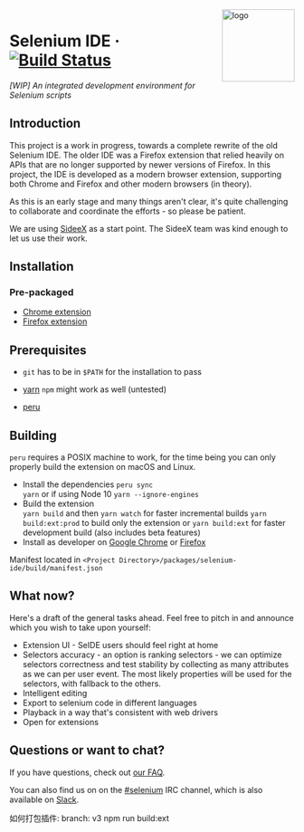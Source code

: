 <img src="packages/selenium-ide/src/icons/icon128.png" alt="logo" height="128" align="right" />

# Selenium IDE &middot; [![Build Status](https://travis-ci.com/SeleniumHQ/selenium-ide.svg?branch=master)](https://travis-ci.com/SeleniumHQ/selenium-ide)

_[WIP] An integrated development environment for Selenium scripts_

## Introduction

This project is a work in progress, towards a complete rewrite of the old Selenium IDE.
The older IDE was a Firefox extension that relied heavily on APIs that are no longer supported by newer versions of Firefox.
In this project, the IDE is developed as a modern browser extension, supporting both Chrome and Firefox and other modern browsers (in theory).

As this is an early stage and many things aren't clear, it's quite challenging to collaborate and coordinate the efforts - so please be patient.

We are using [SideeX](http://sideex.org/) as a start point. The SideeX team was kind enough to let us use their work.

## Installation

### Pre-packaged
- [Chrome extension](https://chrome.google.com/webstore/detail/selenium-ide/mooikfkahbdckldjjndioackbalphokd)
- [Firefox extension](https://addons.mozilla.org/en-GB/firefox/addon/selenium-ide/)

## Prerequisites

- `git` has to be in `$PATH` for the installation to pass

- [yarn](https://yarnpkg.com/en/docs/install) `npm` might work as well (untested)

- [peru](https://github.com/buildinspace/peru#installation)

## Building

`peru` requires a POSIX machine to work, for the time being you can only properly build the extension on macOS and Linux.

- Install the dependencies
`peru sync`  
`yarn` or if using Node 10 `yarn --ignore-engines`
- Build the extension  
`yarn build` and then
`yarn watch` for faster incremental builds
`yarn build:ext:prod` to build only the extension or `yarn build:ext` for faster development build (also includes beta features)
- Install as developer on [Google Chrome](https://developer.chrome.com/extensions/getstarted#unpacked) or [Firefox](https://developer.mozilla.org/en-US/Add-ons/WebExtensions/Temporary_Installation_in_Firefox)  

Manifest located in `<Project Directory>/packages/selenium-ide/build/manifest.json`

## What now?

Here's a draft of the general tasks ahead. Feel free to pitch in and announce which you wish to take upon yourself:

* Extension UI - SeIDE users should feel right at home
* Selectors accuracy - an option is ranking selectors - we can optimize selectors correctness and test stability by collecting as many attributes as we can per user event. The most likely properties will be used for the selectors, with fallback to the others.
* Intelligent editing
* Export to selenium code in different languages
* Playback in a way that's consistent with web drivers
* Open for extensions

## Questions or want to chat?

If you have questions, check out [our FAQ](https://www.seleniumhq.org/selenium-ide/docs/en/introduction/faq/).

You can also find us on on the [#selenium](irc://freenode.net/selenium) IRC channel, which is also available on [Slack](https://seleniumhq.herokuapp.com).

如何打包插件:
branch: v3
npm run build:ext
